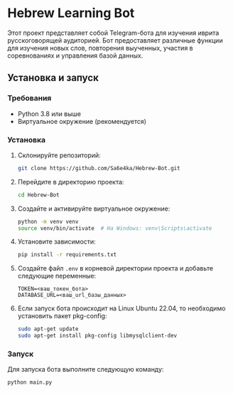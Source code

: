# Hebrew Learning Bot

Этот проект представляет собой Telegram-бота для изучения иврита русскоговорящей аудиторией. Бот предоставляет различные функции для изучения новых слов, повторения выученных, участия в соревнованиях и управления базой данных.


## Установка и запуск

### Требования

- Python 3.8 или выше
- Виртуальное окружение (рекомендуется)

### Установка

1. Склонируйте репозиторий:
    ```bash
    git clone https://github.com/Sa6e4ka/Hebrew-Bot.git
    ```

2. Перейдите в директорию проекта:
    ```bash
    cd Hebrew-Bot
    ```

3. Создайте и активируйте виртуальное окружение:
    ```bash
    python -m venv venv
    source venv/bin/activate  # На Windows: venv\Scripts\activate
    ```

4. Установите зависимости:
    ```bash
    pip install -r requirements.txt
    ```

5. Создайте файл `.env` в корневой директории проекта и добавьте следующие переменные:
    ```env
    TOKEN=<ваш_токен_бота>
    DATABASE_URL=<ваш_url_базы_данных>
    ```

6. Если запуск бота происходит на Linux Ubuntu 22.04, то необходимо установить пакет pkg-config:
    ```bash
    sudo apt-get update
    sudo apt-get install pkg-config libmysqlclient-dev
    ```

### Запуск

Для запуска бота выполните следующую команду:
```bash
python main.py
